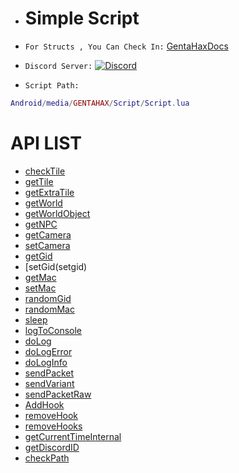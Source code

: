 * # Simple Script

* `For Structs , You Can Check In:` [GentaHaxDocs](https://github.com/GENTA7740/GENTA-HAX-DOCS) 

* `Discord Server:` [![Discord](https://img.shields.io/discord/870604052281573406)](https://discord.gg/JTM9b6XR3A)

* `Script Path:`
```lua
Android/media/GENTAHAX/Script/Script.lua
```

# API LIST

* [checkTile](checktile) 
* [getTile](gettile) 
* [getExtraTile](getextratile) 
* [getWorld](getworld) 
* [getWorldObject](getworldobject)
* [getNPC](getnpc) 
* [getCamera](getcamera) 
* [setCamera](setcamera) 
* [getGid](getgid) 
* [setGid(setgid) 
* [getMac](getmac) 
* [setMac](setmac) 
* [randomGid](randomgid)
* [randomMac](randommac)
* [sleep](sleep) 
* [logToConsole](logtoconsole) 
* [doLog](dolog) 
* [doLogError](dologerror) 
* [doLogInfo](dologinfo) 
* [sendPacket](sendpacket) 
* [sendVariant](sendvariant) 
* [sendPacketRaw](sendpacketraw) 
* [AddHook](addhook) 
* [removeHook](removehook) 
* [removeHooks](removehooks) 
* [getCurrentTimeInternal](getcurrenttimeinternal) 
* [getDiscordID](getdiscordid) 
* [checkPath](checkpath)